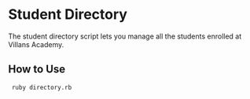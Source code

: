   # Student Directory #

  The student directory script lets you manage all the students enrolled at Villans Academy.

  ## How to Use ##
 ```shell
  ruby directory.rb
 ```
